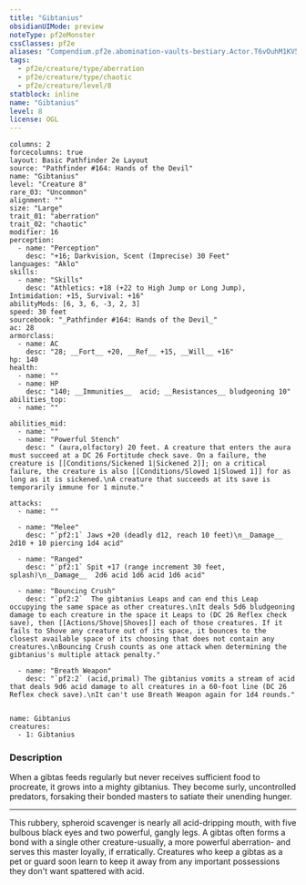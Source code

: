 ```yaml
---
title: "Gibtanius"
obsidianUIMode: preview
noteType: pf2eMonster
cssClasses: pf2e
aliases: "Compendium.pf2e.abomination-vaults-bestiary.Actor.T6vOuhM1KV5Fr75F" 
tags:
  - pf2e/creature/type/aberration
  - pf2e/creature/type/chaotic
  - pf2e/creature/level/8
statblock: inline
name: "Gibtanius"
level: 8
license: OGL
---
```


```statblock
columns: 2
forcecolumns: true
layout: Basic Pathfinder 2e Layout
source: "Pathfinder #164: Hands of the Devil"
name: "Gibtanius"
level: "Creature 8"
rare_03: "Uncommon"
alignment: ""
size: "Large"
trait_01: "aberration"
trait_02: "chaotic"
modifier: 16
perception:
  - name: "Perception"
    desc: "+16; Darkvision, Scent (Imprecise) 30 Feet"
languages: "Aklo"
skills:
  - name: "Skills"
    desc: "Athletics: +18 (+22 to High Jump or Long Jump), Intimidation: +15, Survival: +16"
abilityMods: [6, 3, 6, -3, 2, 3]
speed: 30 feet
sourcebook: "_Pathfinder #164: Hands of the Devil_"
ac: 28
armorclass:
  - name: AC
    desc: "28; __Fort__ +20, __Ref__ +15, __Will__ +16"
hp: 140
health:
  - name: ""
  - name: HP
    desc: "140; __Immunities__  acid; __Resistances__ bludgeoning 10"
abilities_top:
  - name: ""

abilities_mid:
  - name: ""
  - name: "Powerful Stench"
    desc: " (aura,olfactory) 20 feet. A creature that enters the aura must succeed at a DC 26 Fortitude check save. On a failure, the creature is [[Conditions/Sickened 1|Sickened 2]]; on a critical failure, the creature is also [[Conditions/Slowed 1|Slowed 1]] for as long as it is sickened.\nA creature that succeeds at its save is temporarily immune for 1 minute."

attacks:
  - name: ""

  - name: "Melee"
    desc: "`pf2:1` Jaws +20 (deadly d12, reach 10 feet)\n__Damage__  2d10 + 10 piercing 1d4 acid"

  - name: "Ranged"
    desc: "`pf2:1` Spit +17 (range increment 30 feet, splash)\n__Damage__  2d6 acid 1d6 acid 1d6 acid"

  - name: "Bouncing Crush"
    desc: "`pf2:2`  The gibtanius Leaps and can end this Leap occupying the same space as other creatures.\nIt deals 5d6 bludgeoning damage to each creature in the space it Leaps to (DC 26 Reflex check save), then [[Actions/Shove|Shoves]] each of those creatures. If it fails to Shove any creature out of its space, it bounces to the closest available space of its choosing that does not contain any creatures.\nBouncing Crush counts as one attack when determining the gibtanius's multiple attack penalty."

  - name: "Breath Weapon"
    desc: "`pf2:2` (acid,primal) The gibtanius vomits a stream of acid that deals 9d6 acid damage to all creatures in a 60-foot line (DC 26 Reflex check save).\nIt can't use Breath Weapon again for 1d4 rounds."
 
```

```encounter-table
name: Gibtanius
creatures:
  - 1: Gibtanius
```


### Description
When a gibtas feeds regularly but never receives sufficient food to procreate, it grows into a mighty gibtanius. They become surly, uncontrolled predators, forsaking their bonded masters to satiate their unending hunger.

* * *

This rubbery, spheroid scavenger is nearly all acid-dripping mouth, with five bulbous black eyes and two powerful, gangly legs. A gibtas often forms a bond with a single other creature-usually, a more powerful aberration- and serves this master loyally, if erratically. Creatures who keep a gibtas as a pet or guard soon learn to keep it away from any important possessions they don't want spattered with acid.
